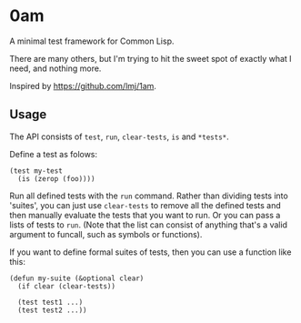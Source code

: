 # 0am

A minimal test framework for Common Lisp.

There are many others, but I'm trying to hit the sweet spot of exactly
what I need, and nothing more.

Inspired by <https://github.com/lmj/1am>.

## Usage

The API consists of ```test```, ```run```, ```clear-tests```, ```is```
and ```*tests*```.

Define a test as folows:

```
(test my-test
  (is (zerop (foo))))
```

Run all defined tests with the ```run``` command. Rather than dividing
tests into 'suites', you can just use ```clear-tests``` to remove all
the defined tests and then manually evaluate the tests that you want
to run. Or you can pass a lists of tests to ```run```. (Note that the
list can consist of anything that's a valid argument to funcall, such
as symbols or functions).

If you want to define formal suites of tests, then you can use a
function like this:

```
(defun my-suite (&optional clear)
  (if clear (clear-tests))

  (test test1 ...)
  (test test2 ...))
```
